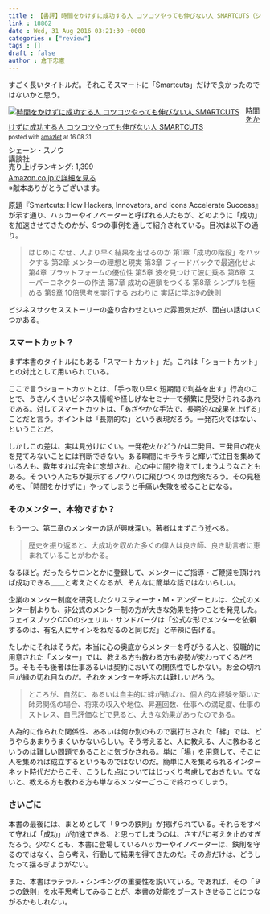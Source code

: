 ```yaml
---
title : 【書評】時間をかけずに成功する人 コツコツやっても伸びない人 SMARTCUTS（シェーン・スノウ）
link : 18862
date : Wed, 31 Aug 2016 03:21:30 +0000
categories : ["review"]
tags : []
draft : false
author : 倉下忠憲
---
```


すごく長いタイトルだ。それこそスマートに「Smartcuts」だけで良かったのではないかと思う。

<div class="amazlet-box" style="margin-bottom:0px;"><div class="amazlet-image" style="float:left;margin:0px 12px 1px 0px;"><a href="http://www.amazon.co.jp/exec/obidos/ASIN/4062201763/rashita1000-22/ref=nosim/" name="amazletlink" target="_blank"><img src="http://ecx.images-amazon.com/images/I/41LqwqIeyqL._SL160_.jpg" alt="時間をかけずに成功する人 コツコツやっても伸びない人 SMARTCUTS" style="border: none;" /></a></div><div class="amazlet-info" style="line-height:120%; margin-bottom: 10px"><div class="amazlet-name" style="margin-bottom:10px;line-height:120%"><a href="http://www.amazon.co.jp/exec/obidos/ASIN/4062201763/rashita1000-22/ref=nosim/" name="amazletlink" target="_blank">時間をかけずに成功する人 コツコツやっても伸びない人 SMARTCUTS</a><div class="amazlet-powered-date" style="font-size:80%;margin-top:5px;line-height:120%">posted with <a href="http://www.amazlet.com/" title="amazlet" target="_blank">amazlet</a> at 16.08.31</div></div><div class="amazlet-detail">シェーン・スノウ <br />講談社 <br />売り上げランキング: 1,399<br /></div><div class="amazlet-sub-info" style="float: left;"><div class="amazlet-link" style="margin-top: 5px"><a href="http://www.amazon.co.jp/exec/obidos/ASIN/4062201763/rashita1000-22/ref=nosim/" name="amazletlink" target="_blank">Amazon.co.jpで詳細を見る</a></div></div></div><div class="amazlet-footer" style="clear: left"></div></div>
※献本ありがとうございます。

原題『Smartcuts: How Hackers, Innovators, and Icons Accelerate Success』が示す通り、ハッカーやイノベーターと呼ばれる人たちが、どのように「成功」を加速させてきたのかが、9つの事例を通して紹介されている。目次は以下の通り。

<blockquote>
はじめに なぜ、人より早く結果を出せるのか
第1章「成功の階段」をハックする
第2章 メンターの理想と現実
第3章 フィードバックで最適化せよ
第4章 プラットフォームの優位性
第5章 波を見つけて波に乗る
第6章 スーパーコネクターの作法
第7章 成功の連鎖をつくる
第8章 シンプルを極める
第9章 10倍思考を実行する
おわりに 実話に学ぶ9の鉄則
</blockquote>

ビジネスサクセスストーリーの盛り合わせといった雰囲気だが、面白い話はいくつかある。

<h3>スマートカット？</h3>

まず本書のタイトルにもある「スマートカット」だ。これは「ショートカット」との対比として用いられている。

ここで言うショートカットとは、「手っ取り早く短期間で利益を出す」行為のことで、うさんくさいビジネス情報や怪しげなセミナーで頻繁に見受けられるあれである。対してスマートカットは、「あざやかな手法で、長期的な成果を上げる」ことだと言う。ポイントは「長期的な」という表現だろう。一発花火ではない、ということだ。

しかしこの差は、実は見分けにくい。一発花火かどうかは二発目、三発目の花火を見てみないことには判断できない。ある瞬間にキラキラと輝いて注目を集めている人も、数年すれば完全に忘却され、心の中に闇を抱えてしまうようなこともある。そういう人たちが提示するノウハウに飛びつくのは危険だろう。その見極めを、「時間をかけずに」やってしまうと手痛い失敗を被ることになる。

<h3>そのメンター、本物ですか？</h3>

もう一つ、第二章のメンターの話が興味深い。著者はまずこう述べる。

<blockquote>
歴史を振り返ると、大成功を収めた多くの偉人は良き師、良き助言者に恵まれていることがわかる。
</blockquote>

なるほど。だったらサロンとかに登録して、メンターにご指導・ご鞭撻を頂ければ成功できる＿＿と考えたくなるが、そんなに簡単な話ではないらしい。

企業のメンター制度を研究したクリスティーナ・M・アンダーヒルは、公式のメンター制よりも、非公式のメンター制の方が大きな効果を持つことを発見した。フェイスブックCOOのシェリル・サンドバーグは「公式な形でメンターを依頼するのは、有名人にサインをねだるのと同じだ」と辛辣に告げる。

たしかにそれはそうだ。本当に心の奥底からメンターを呼びうる人と、役職的に用意された「メンター」では、教える方も教わる方も姿勢が変わってくるだろう。そもそも後者は仕事あるいは契約においての関係性でしかない。お金の切れ目が縁の切れ目なのだ。それをメンターを呼ぶのは難しいだろう。

<blockquote>
ところが、自然に、あるいは自主的に絆が結ばれ、個人的な経験を築いた師弟関係の場合、将来の収入や地位、昇進回数、仕事への満足度、仕事のストレス、自己評価などで見ると、大きな効果があったのである。
</blockquote>

人為的に作られた関係性、あるいは何か別のもので裏打ちされた「絆」では、どうやらあまりうまくいかないらしい。そう考えると、人に教える、人に教わるというのは難しい問題であることに気づかされる。単に「場」を用意して、そこに人を集めれば成立するというものではないのだ。簡単に人を集められるインターネット時代だからこそ、こうした点についてはじっくり考慮しておきたい。でないと、教える方も教わる方も単なるメンターごっこで終わってしまう。

<h3>さいごに</h3>

本書の最後には、まとめとして「９つの鉄則」が掲げられている。それらをすべて守れば「成功」が加速できる、と思ってしまうのは、さすがに考えを止めすぎだろう。少なくとも、本書に登場しているハッカーやイノベーターは、鉄則を守るのではなく、自ら考え、行動して結果を得てきたのだ。その点だけは、どうしたって揺るぎようがない。

また、本書はラテラル・シンキングの重要性を説いている。であれば、その「９つの鉄則」を水平思考してみることが、本書の効能をブーストさせることにつながるかもしれない。